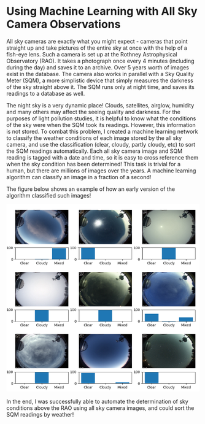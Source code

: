 # Using Machine Learning with All Sky Camera Observations
All sky cameras are exactly what you might expect - cameras that point straight up and take pictures of the entire sky at once with the help of a fish-eye lens. Such a camera is set up at the Rothney Astrophysical Observatory (RAO). It takes a photograph once every 4 minutes (including during the day) and saves it to an archive. Over 5 years worth of images exist in the database. The camera also works in parallel with a Sky Quality Meter (SQM), a more simplistic device that simply measures the darkness of the sky straight above it. The SQM runs only at night time, and saves its readings to a database as well.

The night sky is a very dynamic place! Clouds, satellites, airglow, humidity and many others may affect the seeing quality and darkness. For the purposes of light pollution studies, it is helpful to know what the conditions of the sky were when the SQM took its readings. However, this information is not stored. To combat this problem, I created a machine learning network to classify the weather conditions of each image stored by the all sky camera, and use the classification (clear, cloudy, partly cloudy, etc) to sort the SQM readings automatically. Each all sky camera image and SQM reading is tagged with a date and time, so it is easy to cross reference them when the sky condition has been determined! This task is trivial for a human, but there are millions of images over the years. A machine learning algorithm can classify an image in a fraction of a second!

The figure below shows an example of how an early version of the algorithm classified such images!

![All Sky](./media/AllSkyAI.png "All Sky")

In the end, I was successfully able to automate the determination of sky conditions above the RAO using all sky camera images, and could sort the SQM readings by weather!